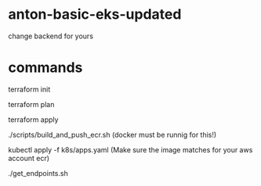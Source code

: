 # anton-basic-eks-updated
change backend for yours
# commands
terraform init

terraform plan

terraform apply

./scripts/build_and_push_ecr.sh (docker must be runnig for this!)

kubectl apply -f k8s/apps.yaml (Make sure the image matches for your aws account ecr)

./get_endpoints.sh